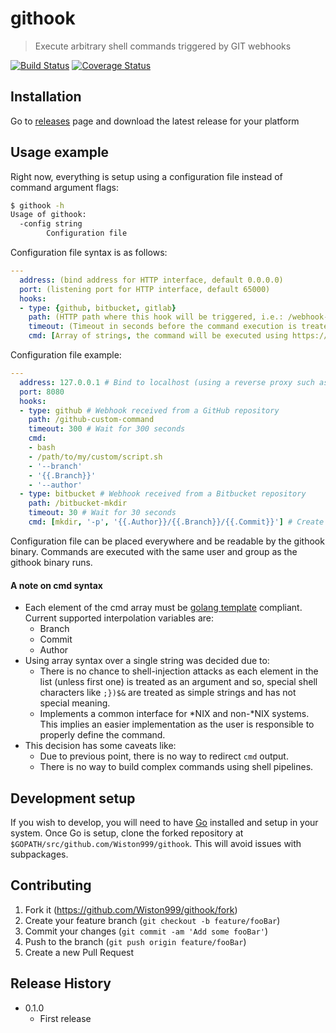 # githook
> Execute arbitrary shell commands triggered by GIT webhooks

[![Build Status](https://travis-ci.org/Wiston999/githook.svg?branch=master)](https://travis-ci.org/Wiston999/githook?branch=master)
[![Coverage Status](https://coveralls.io/repos/github/Wiston999/githook/badge.svg)](https://coveralls.io/github/Wiston999/githook)


## Installation

Go to [releases](https://github.com/Wiston999/githook/releases) page and download the latest release for your platform

## Usage example

Right now, everything is setup using a configuration file instead of command argument flags:

```sh
$ githook -h
Usage of githook:
  -config string
    	Configuration file
```

Configuration file syntax is as follows:

```yaml
---
  address: (bind address for HTTP interface, default 0.0.0.0)
  port: (listening port for HTTP interface, default 65000)
  hooks:
  - type: {github, bitbucket, gitlab}
    path: (HTTP path where this hook will be triggered, i.e.: /webhook-payload)
    timeout: (Timeout in seconds before the command execution is treated as failed, required)
    cmd: [Array of strings, the command will be executed using https://golang.org/pkg/os/exec/#Command]
```

Configuration file example:

```yaml
---
  address: 127.0.0.1 # Bind to localhost (using a reverse proxy such as nginx)
  port: 8080
  hooks:
  - type: github # Webhook received from a GitHub repository
    path: /github-custom-command
    timeout: 300 # Wait for 300 seconds
    cmd: 
    - bash
    - /path/to/my/custom/script.sh
    - '--branch'
    - '{{.Branch}}'
    - '--author'
  - type: bitbucket # Webhook received from a Bitbucket repository
    path: /bitbucket-mkdir
    timeout: 30 # Wait for 30 seconds
    cmd: [mkdir, '-p', '{{.Author}}/{{.Branch}}/{{.Commit}}'] # Create a folder structure based on commit author, branch and hash
```
 Configuration file can be placed everywhere and be readable by the githook binary. Commands are executed with the same user and group as the githook binary runs.

#### A note on cmd syntax

* Each element of the cmd array must be [golang template](https://golang.org/pkg/text/template/) compliant. Current supported interpolation variables are:
  * Branch
  * Commit
  * Author
* Using array syntax over a single string was decided due to:
  * There is no chance to shell-injection attacks as each element in the list (unless first one) is treated as an argument and so, special shell characters like `;})$&` are treated as simple strings and has not special meaning.
  * Implements a common interface for \*NIX and non-\*NIX systems. This implies an easier implementation as the user is responsible to properly define the command.
* This decision has some caveats like:
  * Due to previous point, there is no way to redirect `cmd` output.
  * There is no way to build complex commands using shell pipelines.
  
## Development setup

If you wish to develop, you will need to have [Go](https://golang.org/) installed and setup in your system. Once Go is setup, clone the forked repository at `$GOPATH/src/github.com/Wiston999/githook`. This will avoid issues with subpackages.

## Contributing

1. Fork it (<https://github.com/Wiston999/githook/fork>)
2. Create your feature branch (`git checkout -b feature/fooBar`)
3. Commit your changes (`git commit -am 'Add some fooBar'`)
4. Push to the branch (`git push origin feature/fooBar`)
5. Create a new Pull Request

## Release History

* 0.1.0
  * First release
